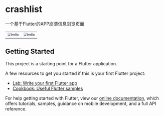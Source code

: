 # crashlist

一个基于Flutter的APP崩溃信息浏览页面
<table>
    <tr>
      <td>
          <img src="https://user-images.githubusercontent.com/10151414/138066194-154d829e-6723-4157-9a8e-494364b4d0c9.png" alt="hello" style="zoom:67%;"/>             </td>
      <td>
          <img src="https://user-images.githubusercontent.com/10151414/138066207-5b3c9e4a-c83f-493b-ae88-f29a8e6b58a8.png" alt="hello" style="zoom:67%;"/>
      </td>
</table>

## Getting Started

This project is a starting point for a Flutter application.

A few resources to get you started if this is your first Flutter project:

- [Lab: Write your first Flutter app](https://flutter.dev/docs/get-started/codelab)
- [Cookbook: Useful Flutter samples](https://flutter.dev/docs/cookbook)

For help getting started with Flutter, view our
[online documentation](https://flutter.dev/docs), which offers tutorials,
samples, guidance on mobile development, and a full API reference.

